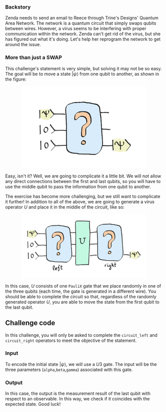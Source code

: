 ### Backstory

Zenda needs to send an email to Reece through Trine's Designs' Quantum Area Network. The network is a quantum circuit that simply swaps qubits between wires. However, a virus seems to be interfering with proper communication within the network. Zenda can't get rid of the virus, but she has figured out what it's doing. Let's help her reprogram the network to get around the issue. 

### More than just a SWAP

This challenge's statement is very simple, but solving it may not be so easy. The goal will be to move a state $\vert\psi\rangle$ from one qubit to another, as shown in the figure:

<p align="center">
<img src="./images/image1_qubit_change.jpeg" alt="drawing" width="400"/>
</p>

Easy, isn't it? Well, we are going to complicate it a little bit. We will not allow any direct connections between the first and last qubits, so you will have to use the middle qubit to pass the information from one qubit to another.

The exercise has become more challenging, but we still want to complicate it further! In addition to all of the above, we are going to generate a virus operator $U$ and place it in the middle of the circuit, like so:

<p align="center">
<img src="./images/image2_qubit_change.jpeg" alt="drawing" width="400"/>
</p>

In this case, $U$ consists of one `PauliX` gate that we place randomly in one of the three qubits (each time, the gate is generated in a different wire).
You should be able to complete the circuit so that, regardless of the randomly generated operator $U$, you are able to move the state from the first qubit to the last qubit.

## Challenge code

In this challenge, you will only be asked to complete the `circuit_left` and `circuit_right` operators to meet the objective of the statement.

### Input

To encode the initial state $\vert \psi \rangle,$ we will use a $U3$ gate. The input will be the three parameters (`alpha`,`beta`,`gamma`) associated with this gate.

### Output

In this case, the output is the measurement result of the last qubit with respect to an observable. In this way, we check if it coincides with the expected state. Good luck!
